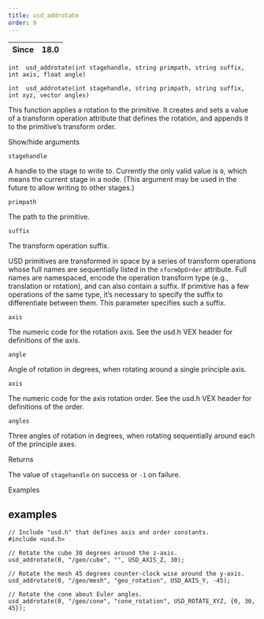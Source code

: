```yaml
---
title: usd_addrotate
order: 9
---
```

| Since | 18.0 |
| --- | --- |

`int  usd_addrotate(int stagehandle, string primpath, string suffix, int axis, float angle)`

`int  usd_addrotate(int stagehandle, string primpath, string suffix, int xyz, vector angles)`

This function applies a rotation to the primitive. It creates and sets a value of a transform operation attribute that defines the rotation, and appends it to the primitive’s transform order.

Show/hide arguments

`stagehandle`

A handle to the stage to write to. Currently the only valid value is `0`, which means the current stage in a node. (This argument may be used in the future to allow writing to other stages.)

`primpath`

The path to the primitive.

`suffix`

The transform operation suffix.

USD primitives are transformed in space by a series of transform operations whose full names are sequentially listed in the `xformOpOrder` attribute. Full names are namespaced, encode the operation transform type (e.g., translation or rotation), and can also contain a suffix. If primitive has a few operations of the same type, it’s necessary to specify the suffix to differentiate between them. This parameter specifies such a suffix.

`axis`

The numeric code for the rotation axis. See the usd.h VEX header for definitions of the axis.

`angle`

Angle of rotation in degrees, when rotating around a single principle axis.

`axis`

The numeric code for the axis rotation order. See the usd.h VEX header for definitions of the order.

`angles`

Three angles of rotation in degrees, when rotating sequentially around each of the principle axes.

Returns

The value of `stagehandle` on success or `-1` on failure.

Examples

## examples

```vex
// Include "usd.h" that defines axis and order constants.
#include <usd.h>

// Rotate the cube 30 degrees around the z-axis.
usd_addrotate(0, "/geo/cube", "", USD_AXIS_Z, 30);

// Rotate the mesh 45 degrees counter-clock wise around the y-axis.
usd_addrotate(0, "/geo/mesh", "geo_rotation", USD_AXIS_Y, -45);

// Rotate the cone about Euler angles.
usd_addrotate(0, "/geo/cone", "cone_rotation", USD_ROTATE_XYZ, {0, 30, 45});

```
